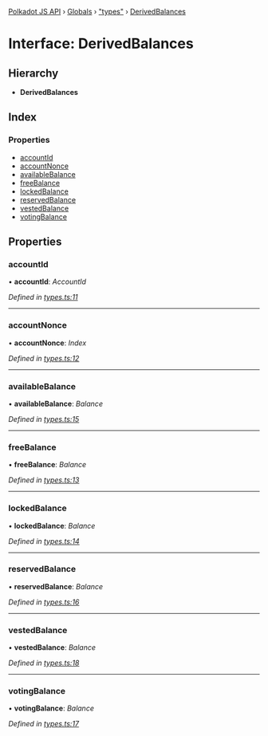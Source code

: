 [Polkadot JS API](../README.md) › [Globals](../globals.md) › ["types"](../modules/_types_.md) › [DerivedBalances](_types_.derivedbalances.md)

# Interface: DerivedBalances

## Hierarchy

* **DerivedBalances**

## Index

### Properties

* [accountId](_types_.derivedbalances.md#accountid)
* [accountNonce](_types_.derivedbalances.md#accountnonce)
* [availableBalance](_types_.derivedbalances.md#availablebalance)
* [freeBalance](_types_.derivedbalances.md#freebalance)
* [lockedBalance](_types_.derivedbalances.md#lockedbalance)
* [reservedBalance](_types_.derivedbalances.md#reservedbalance)
* [vestedBalance](_types_.derivedbalances.md#vestedbalance)
* [votingBalance](_types_.derivedbalances.md#votingbalance)

## Properties

###  accountId

• **accountId**: *AccountId*

*Defined in [types.ts:11](https://github.com/polkadot-js/api/blob/26be5e0cc5/packages/api-derive/src/types.ts#L11)*

___

###  accountNonce

• **accountNonce**: *Index*

*Defined in [types.ts:12](https://github.com/polkadot-js/api/blob/26be5e0cc5/packages/api-derive/src/types.ts#L12)*

___

###  availableBalance

• **availableBalance**: *Balance*

*Defined in [types.ts:15](https://github.com/polkadot-js/api/blob/26be5e0cc5/packages/api-derive/src/types.ts#L15)*

___

###  freeBalance

• **freeBalance**: *Balance*

*Defined in [types.ts:13](https://github.com/polkadot-js/api/blob/26be5e0cc5/packages/api-derive/src/types.ts#L13)*

___

###  lockedBalance

• **lockedBalance**: *Balance*

*Defined in [types.ts:14](https://github.com/polkadot-js/api/blob/26be5e0cc5/packages/api-derive/src/types.ts#L14)*

___

###  reservedBalance

• **reservedBalance**: *Balance*

*Defined in [types.ts:16](https://github.com/polkadot-js/api/blob/26be5e0cc5/packages/api-derive/src/types.ts#L16)*

___

###  vestedBalance

• **vestedBalance**: *Balance*

*Defined in [types.ts:18](https://github.com/polkadot-js/api/blob/26be5e0cc5/packages/api-derive/src/types.ts#L18)*

___

###  votingBalance

• **votingBalance**: *Balance*

*Defined in [types.ts:17](https://github.com/polkadot-js/api/blob/26be5e0cc5/packages/api-derive/src/types.ts#L17)*
